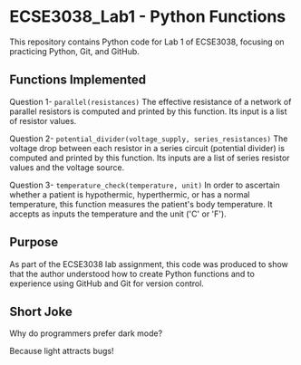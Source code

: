 # ECSE3038_Lab1 - Python Functions

This repository contains Python code for Lab 1 of ECSE3038, focusing on practicing Python, Git, and GitHub.

## Functions Implemented

Question 1- `parallel(resistances)`
The effective resistance of a network of parallel resistors is computed and printed by this function. Its input is a list of resistor values.

Question 2- `potential_divider(voltage_supply, series_resistances)`
The voltage drop between each resistor in a series circuit (potential divider) is computed and printed by this function. Its inputs are a list of series resistor values and the voltage source.

Question 3- `temperature_check(temperature, unit)`
In order to ascertain whether a patient is hypothermic, hyperthermic, or has a normal temperature, this function measures the patient's body temperature. It accepts as inputs the temperature and the unit ('C' or 'F').

## Purpose

As part of the ECSE3038 lab assignment, this code was produced to show that the author understood how to create Python functions and to experience using GitHub and Git for version control.

## Short Joke

Why do programmers prefer dark mode?

Because light attracts bugs!